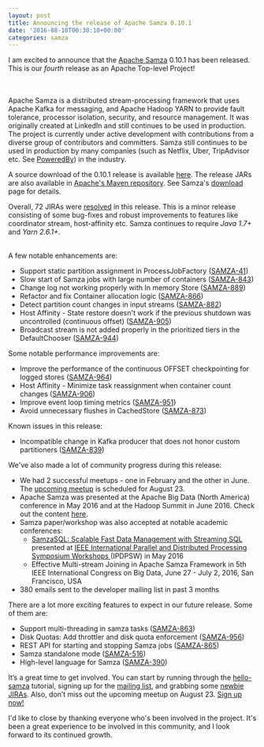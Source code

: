 ```yaml
---
layout: post
title: Announcing the release of Apache Samza 0.10.1
date: '2016-08-10T00:30:10+00:00'
categories: samza
---
```

<p>I am excited to announce that the <a href="http://samza.apache.org/">Apache Samza</a> 0.10.1 has been released. This is our <i>fourth</i> release as an Apache Top-level Project! 

<br /><br />
Apache Samza is a distributed stream-processing framework that uses Apache Kafka for messaging, and Apache Hadoop YARN to provide fault tolerance, processor isolation, security, and resource management. It was originally created at LinkedIn and still continues to be used in production. The project is currently under active development with contributions from a diverse group of contributors and committers. Samza still continues to be used in production by many companies (such as Netflix, Uber, TripAdvisor etc. See <a href="https://cwiki.apache.org/confluence/display/SAMZA/Powered+By">PoweredBy</a>) in the industry. 
</p>

<p>A source download of the 0.10.1 release is available <a href="http://www.apache.org/dyn/closer.cgi/samza/0.10.1">here</a>. The release JARs are also available in <a href="https://repository.apache.org/content/groups/public/org/apache/samza/">Apache's Maven repository</a>. See Samza's <a href="http://samza.apache.org/startup/download/">download</a> page for details. </p>

<p>
Overall, 72 JIRAs were <a href="https://issues.apache.org/jira/issues/?jql=project%20%3D%20SAMZA%20AND%20fixVersion%20%3D0.10.1%20ORDER%20BY%20updated%20DESC">resolved</a> in this release. This is a minor release consisting of some bug-fixes and robust improvements to features like coordinator stream, host-affinity etc. Samza continues to require <i>Java 1.7+</i> and <i>Yarn 2.6.1+</i>.
<br /><br />

A few notable enhancements are:
<ul>
  <li>Support static partition assignment in ProcessJobFactory (<a href="https://issues.apache.org/jira/browse/SAMZA-41">SAMZA-41</a>) </li>
  <li>Slow start of Samza jobs with large number of containers (<a href="https://issues.apache.org/jira/browse/SAMZA-843">SAMZA-843</a>) </li>
  <li>Change log not working properly with In memory Store (<a href="https://issues.apache.org/jira/browse/SAMZA-889">SAMZA-889</a>)  </li>
  <li>Refactor and fix Container allocation logic (<a href="https://issues.apache.org/jira/browse/SAMZA-866">SAMZA-866</a>)  </li>
  <li>Detect partition count changes in input streams (<a href="https://issues.apache.org/jira/browse/SAMZA-882">SAMZA-882</a>) </li>
  <li>Host Affinity - State restore doesn't work if the previous shutdown was uncontrolled (continuous offset) (<a href="https://issues.apache.org/jira/browse/SAMZA-905">SAMZA-905</a>) </li>
  <li>Broadcast stream is not added properly in the prioritized tiers in the DefaultChooser (<a href="https://issues.apache.org/jira/browse/SAMZA-944">SAMZA-944</a>)  </li>
 </ul>

Some notable performance improvements are:
<ul>
  <li>Improve the performance of the continuous OFFSET checkpointing for logged stores (<a href="https://issues.apache.org/jira/browse/SAMZA-964">SAMZA-964</a>) </li>
  <li>Host Affinity - Minimize task reassignment when container count changes (<a href="https://issues.apache.org/jira/browse/SAMZA-906">SAMZA-906</a>) </li>
  <li>Improve event loop timing metrics (<a href="https://issues.apache.org/jira/browse/SAMZA-951">SAMZA-951</a>) </li>
  <li>Avoid unnecessary flushes in CachedStore (<a href="https://issues.apache.org/jira/browse/SAMZA-873">SAMZA-873</a>) </li> 
</ul>

Known issues in this release:
<ul>
  <li>Incompatible change in Kafka producer that does not honor custom partitioners (<a href="https://issues.apache.org/jira/browse/SAMZA-839">SAMZA-839</a>) </li>
</ul>

<p>
We've also made a lot of community progress during this release:
<ul>
  <li>We had 2 successful meetups - one in February and the other in June. The <a href="https://www.meetup.com/Stream-Processing-Meetup-LinkedIn/events/232864129/">upcoming meetup</a> is scheduled for August 23.
  <li>Apache Samza was presented at the Apache Big Data (North America) conference in May 2016 and at the Hadoop Summit in June 2016. Check out the content <a href="https://cwiki.apache.org/confluence/pages/viewpage.action?pageId=51812876#Papers&Talks-Talks">here</a>.
  <li>Samza paper/workshop was also accepted at notable academic conferences: 
    <ul>
        <li><a href="https://www.computer.org/csdl/proceedings/ipdpsw/2016/3682/00/3682b627-abs.html">SamzaSQL: Scalable Fast Data Management with Streaming SQL</a> presented at <a href="https://www.computer.org/csdl/proceedings/ipdpsw/2016/3682/00/index.html">IEEE International Parallel and Distributed Processing Symposium Workshops </a> (IPDPSW) in May 2016 </li>
        <li>Effective Multi-stream Joining in Apache Samza Framework in 5th IEEE International Congress on Big Data, June 27 - July 2, 2016, San Francisco, USA </li>
    </ul>
   <li>380 emails sent to the developer mailing list in past 3 months </li>
</ul>
</p>
  
There are a lot more exciting features to expect in our future release. Some of them are:
<ul>
  <li>Support multi-threading in samza tasks (<a href="https://issues.apache.org/jira/browse/SAMZA-863">SAMZA-863</a>) </li>
  <li>Disk Quotas: Add throttler and disk quota enforcement (<a href="https://issues.apache.org/jira/browse/SAMZA-956">SAMZA-956</a>) </li> 
  <li>REST API for starting and stopping Samza jobs (<a href="https://issues.apache.org/jira/browse/SAMZA-865">SAMZA-865</a>) </li>
  <li>Samza standalone mode (<a href="https://issues.apache.org/jira/browse/SAMZA-516">SAMZA-516</a>) </li> 
  <li>High-level language for Samza (<a href="https://issues.apache.org/jira/browse/SAMZA-390">SAMZA-390</a>) </li>
</ul> 
 
<p>
It’s a great time to get involved. You can start by running through the <a href="http://samza.apache.org/startup/hello-samza/0.10/">hello-samza</a> tutorial, signing up for the <a href="http://samza.apache.org/community/mailing-lists.html">mailing list</a>, and grabbing some <a href="https://issues.apache.org/jira/issues/?jql=project%20%3D%20SAMZA%20AND%20labels%20%3D%20newbie%20AND%20status%20%3D%20Open">newbie JIRAs</a>. Also, don’t miss out the upcoming meetup on August 23. <a href="https://www.meetup.com/Stream-Processing-Meetup-LinkedIn/events/232864129/">Sign up now!</a>
</p>

I'd like to close by thanking everyone who's been involved in the project. It's been a great experience to be involved in this community, and I look forward to its continued growth.

